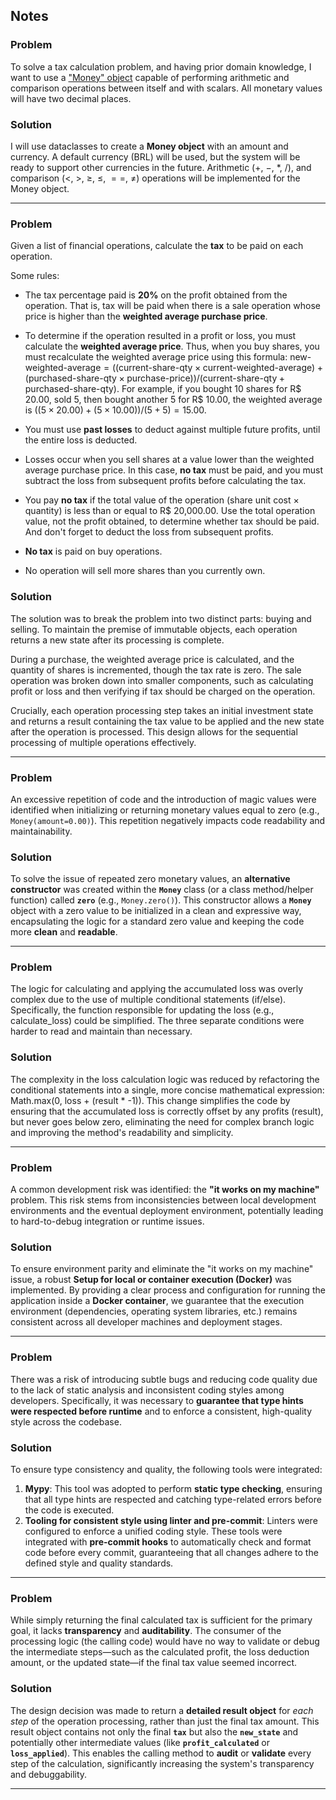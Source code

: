 ## Notes

### Problem

To solve a tax calculation problem, and having prior domain knowledge, I want to use a ["Money" object](https://martinfowler.com/eaaCatalog/money.html) capable of performing arithmetic and comparison operations between itself and with scalars. All monetary values will have two decimal places.

### Solution

I will use dataclasses to create a **Money object** with an amount and currency. A default currency (BRL) will be used, but the system will be ready to support other currencies in the future. Arithmetic ($+$, $-$, $*$, $/$), and comparison ($<$, $>$, $\ge$, $\le$, $==$, $\ne$) operations will be implemented for the Money object.

---

### Problem

Given a list of financial operations, calculate the **tax** to be paid on each operation.

Some rules:

- The tax percentage paid is **20%** on the profit obtained from the operation. That is, tax will be paid when there is a sale operation whose price is higher than the **weighted average purchase price**.

- To determine if the operation resulted in a profit or loss, you must calculate the **weighted average price**. Thus, when you buy shares, you must recalculate the weighted average price using this formula: $\text{new-weighted-average} = ((\text{current-share-qty} \times \text{current-weighted-average}) + (\text{purchased-share-qty} \times \text{purchase-price})) / (\text{current-share-qty} + \text{purchased-share-qty})$. For example, if you bought 10 shares for R\$ 20.00, sold 5, then bought another 5 for R\$ 10.00, the weighted average is $((5 \times 20.00) + (5 \times 10.00)) / (5 + 5) = 15.00$.

- You must use **past losses** to deduct against multiple future profits, until the entire loss is deducted.

- Losses occur when you sell shares at a value lower than the weighted average purchase price. In this case, **no tax** must be paid, and you must subtract the loss from subsequent profits before calculating the tax.

- You pay **no tax** if the total value of the operation (share unit cost $\times$ quantity) is less than or equal to R\$ 20,000.00. Use the total operation value, not the profit obtained, to determine whether tax should be paid. And don't forget to deduct the loss from subsequent profits.

- **No tax** is paid on buy operations.

- No operation will sell more shares than you currently own.

### Solution

The solution was to break the problem into two distinct parts: buying and selling. To maintain the premise of immutable objects, each operation returns a new state after its processing is complete.

During a purchase, the weighted average price is calculated, and the quantity of shares is incremented, though the tax rate is zero. The sale operation was broken down into smaller components, such as calculating profit or loss and then verifying if tax should be charged on the operation.

Crucially, each operation processing step takes an initial investment state and returns a result containing the tax value to be applied and the new state after the operation is processed. This design allows for the sequential processing of multiple operations effectively.

---

### Problem

An excessive repetition of code and the introduction of magic values were identified when initializing or returning monetary values equal to zero (e.g., `Money(amount=0.00)`). This repetition negatively impacts code readability and maintainability.

### Solution

To solve the issue of repeated zero monetary values, an **alternative constructor** was created within the **`Money`** class (or a class method/helper function) called **`zero`** (e.g., `Money.zero()`). This constructor allows a **`Money`** object with a zero value to be initialized in a clean and expressive way, encapsulating the logic for a standard zero value and keeping the code more **clean** and **readable**.

---

### Problem

The logic for calculating and applying the accumulated loss was overly complex due to the use of multiple conditional statements (if/else). Specifically, the function responsible for updating the loss (e.g., calculate_loss) could be simplified. The three separate conditions were harder to read and maintain than necessary.

### Solution

The complexity in the loss calculation logic was reduced by refactoring the conditional statements into a single, more concise mathematical expression: Math.max(0, loss + (result * -1)). This change simplifies the code by ensuring that the accumulated loss is correctly offset by any profits (result), but never goes below zero, eliminating the need for complex branch logic and improving the method's readability and simplicity.

---

### Problem

A common development risk was identified: the **"it works on my machine"** problem. This risk stems from inconsistencies between local development environments and the eventual deployment environment, potentially leading to hard-to-debug integration or runtime issues.

### Solution

To ensure environment parity and eliminate the "it works on my machine" issue, a robust **Setup for local or container execution (Docker)** was implemented. By providing a clear process and configuration for running the application inside a **Docker container**, we guarantee that the execution environment (dependencies, operating system libraries, etc.) remains consistent across all developer machines and deployment stages.

---

### Problem

There was a risk of introducing subtle bugs and reducing code quality due to the lack of static analysis and inconsistent coding styles among developers. Specifically, it was necessary to **guarantee that type hints were respected before runtime** and to enforce a consistent, high-quality style across the codebase.

### Solution

To ensure type consistency and quality, the following tools were integrated:

1.  **Mypy**: This tool was adopted to perform **static type checking**, ensuring that all type hints are respected and catching type-related errors before the code is executed.
2.  **Tooling for consistent style using linter and pre-commit**: Linters were configured to enforce a unified coding style. These tools were integrated with **pre-commit hooks** to automatically check and format code before every commit, guaranteeing that all changes adhere to the defined style and quality standards.

---

### Problem

While simply returning the final calculated tax is sufficient for the primary goal, it lacks **transparency** and **auditability**. The consumer of the processing logic (the calling code) would have no way to validate or debug the intermediate steps—such as the calculated profit, the loss deduction amount, or the updated state—if the final tax value seemed incorrect.

### Solution

The design decision was made to return a **detailed result object** for *each step* of the operation processing, rather than just the final tax amount. This result object contains not only the final **`tax`** but also the **`new_state`** and potentially other intermediate values (like **`profit_calculated`** or **`loss_applied`**). This enables the calling method to **audit** or **validate** every step of the calculation, significantly increasing the system's transparency and debuggability.

---
